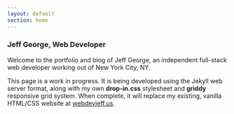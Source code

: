 ```yaml
---
layout: default
section: home
---
```


<section class="row gtr">
  <article class="ph-col-12 gtr">
    <h1>Jeff George, <span class="no-break">Web Developer</span></h1>
    <p>Welcome to the portfolio and blog of Jeff George, an independent full-stack web developer working out of New York City, NY.</p>
    <p>This page is a work in progress. It is being developed using the Jekyll web server format, along with my own <strong>drop-in.css</strong> stylesheet and <strong>griddy</strong> responsive grid system. When complete, it will replace my existing, vanilla HTML/CSS website at <a href="www.webdevjeff.us">webdevjeff.us</a>.</p>
  </article>
</section>